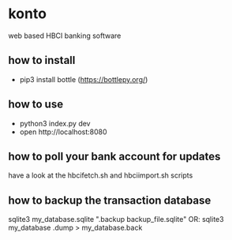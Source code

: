 # konto
web based HBCI banking software

## how to install
* pip3 install bottle (https://bottlepy.org/)

## how to use
* python3 index.py dev
* open http://localhost:8080

## how to poll your bank account for updates
have a look at the hbcifetch.sh and hbciimport.sh scripts

## how to backup the transaction database
sqlite3 my_database.sqlite ".backup backup_file.sqlite"
OR: sqlite3 my_database .dump > my_database.back
